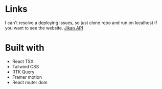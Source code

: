 # Links

I can't resolve a deploying issues, so just clone repo and run on localhost if you want to see the website.
[Jikan API](https://jikan.moe)

# Built with

- React TSX
- Tailwind CSS
- RTK Query
- Framer motion
- React router dom
